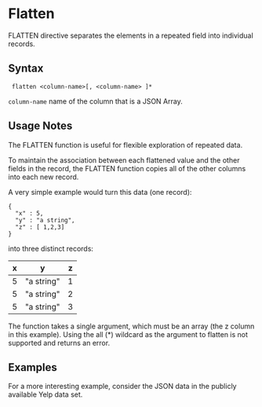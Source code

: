 # Flatten

FLATTEN directive separates the elements in a repeated field into individual records.

## Syntax 

```
 flatten <column-name>[, <column-name> ]*
```

```column-name``` name of the column that is a JSON Array.

## Usage Notes

The FLATTEN function is useful for flexible exploration of repeated data.

To maintain the association between each flattened value and the other fields in the record, the FLATTEN function copies all of the other columns into each new record.

A very simple example would turn this data (one record):

```
{
  "x" : 5,
  "y" : "a string",
  "z" : [ 1,2,3]
}
```

into three distinct records:

| x           | y              | z         |
|-------------|----------------|-----------|
| 5           | "a string"     | 1         |
| 5           | "a string"     | 2         |
| 5           | "a string"     | 3         |

The function takes a single argument, which must be an array (the z column in this example). Using the all (*) wildcard as the argument to flatten is not supported and returns an error.

## Examples

For a more interesting example, consider the JSON data in the publicly available Yelp data set. 
